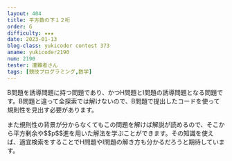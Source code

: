 ```yaml
---
layout: 404
title: 平方数の下１２桁
order: G
difficulty: ★★★
date: 2023-01-13
blog-class: yukicoder contest 373
aname: yukicoder2190
num: 2190
tester: 遭難者さん
tags: [競技プログラミング,数学]
---
```


<p>
B問題を誘導問題に持つ問題であり、かつH問題とI問題の誘導問題となる問題です。B問題と違って全探索では解けないので、B問題で提出したコードを使って規則性を見出す必要があります。
</p>
<p>
また規則性の背景が分からなくてもこの問題を解けば解説が読めるので、そこから平方剰余や$$p$$進を用いた解法を学ぶことができます。その知識を使えば、適宜検索をすることでH問題やI問題の解き方も分かるだろうと期待しています。
</p>
